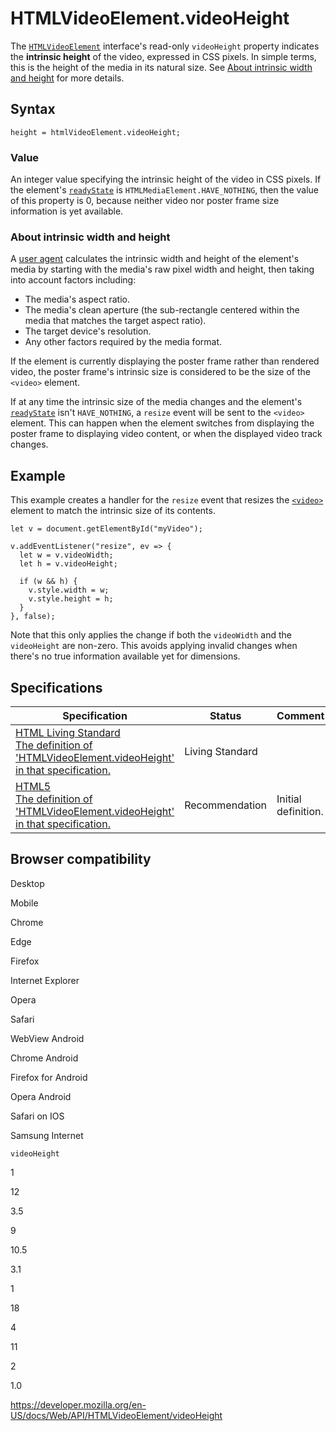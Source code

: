 HTMLVideoElement.videoHeight
============================

The [`HTMLVideoElement`](../htmlvideoelement) interface's read-only `videoHeight` property indicates the **intrinsic height** of the video, expressed in CSS pixels. In simple terms, this is the height of the media in its natural size. See [About intrinsic width and height](#about_intrinsic_width_and%0A__height) for more details.

Syntax
------

    height = htmlVideoElement.videoHeight;

### Value

An integer value specifying the intrinsic height of the video in CSS pixels. If the element's [`readyState`](../htmlmediaelement/readystate) is `HTMLMediaElement.HAVE_NOTHING`, then the value of this property is 0, because neither video nor poster frame size information is yet available.

### About intrinsic width and height

A [user agent](https://developer.mozilla.org/en-US/docs/Glossary/User_agent) calculates the intrinsic width and height of the element's media by starting with the media's raw pixel width and height, then taking into account factors including:

-   The media's aspect ratio.
-   The media's clean aperture (the sub-rectangle centered within the media that matches the target aspect ratio).
-   The target device's resolution.
-   Any other factors required by the media format.

If the element is currently displaying the poster frame rather than rendered video, the poster frame's intrinsic size is considered to be the size of the `<video>` element.

If at any time the intrinsic size of the media changes and the element's [`readyState`](../htmlmediaelement/readystate) isn't `HAVE_NOTHING`, a <span class="page-not-created">`resize`</span> event will be sent to the `<video>` element. This can happen when the element switches from displaying the poster frame to displaying video content, or when the displayed video track changes.

Example
-------

This example creates a handler for the <span class="page-not-created">`resize`</span> event that resizes the [`<video>`](https://developer.mozilla.org/en-US/docs/Web/HTML/Element/video) element to match the intrinsic size of its contents.

    let v = document.getElementById("myVideo");

    v.addEventListener("resize", ev => {
      let w = v.videoWidth;
      let h = v.videoHeight;

      if (w && h) {
        v.style.width = w;
        v.style.height = h;
      }
    }, false);

Note that this only applies the change if both the `videoWidth` and the `videoHeight` are non-zero. This avoids applying invalid changes when there's no true information available yet for dimensions.

Specifications
--------------

<table><thead><tr class="header"><th>Specification</th><th>Status</th><th>Comment</th></tr></thead><tbody><tr class="odd"><td><a href="https://html.spec.whatwg.org/multipage/#dom-video-videoheight">HTML Living Standard<br />
<span class="small">The definition of 'HTMLVideoElement.videoHeight' in that specification.</span></a></td><td><span class="spec-living">Living Standard</span></td><td></td></tr><tr class="even"><td><a href="https://www.w3.org/TR/html52/semantics-embedded-content.html#dom-htmlvideoelement-videoheight">HTML5<br />
<span class="small">The definition of 'HTMLVideoElement.videoHeight' in that specification.</span></a></td><td><span class="spec-rec">Recommendation</span></td><td>Initial definition.</td></tr></tbody></table>

Browser compatibility
---------------------

Desktop

Mobile

Chrome

Edge

Firefox

Internet Explorer

Opera

Safari

WebView Android

Chrome Android

Firefox for Android

Opera Android

Safari on IOS

Samsung Internet

`videoHeight`

1

12

3.5

9

10.5

3.1

1

18

4

11

2

1.0

<a href="https://developer.mozilla.org/en-US/docs/Web/API/HTMLVideoElement/videoHeight" class="_attribution-link">https://developer.mozilla.org/en-US/docs/Web/API/HTMLVideoElement/videoHeight</a>
